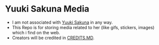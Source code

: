 # Yuuki Sakuna Media
- I am not associated with [Yuuki Sakuna](https://x.com/yuki_sakuna) in any way. 
- This Repo is for storing media related to her (like gifs, stickers, images) which i find on the web.
- Creators will be credited in [CREDITS.MD](./assets/CREDITS.md).
